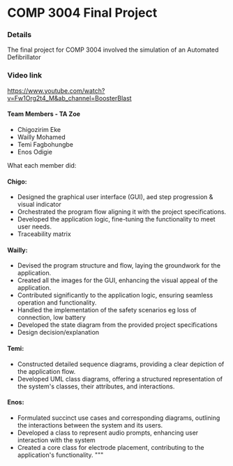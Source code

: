 # COMP 3004 Final Project 

### Details
The final project for COMP 3004 involved the simulation of an Automated Defibrillator 

### Video link
https://www.youtube.com/watch?v=Fw1Org2t4_M&ab_channel=BoosterBlast 

#### Team Members - TA Zoe
- Chigozirim Eke
- Wailly Mohamed
- Temi Fagbohungbe
- Enos Odigie

What each member did: 
#### Chigo:
- Designed the graphical user interface (GUI), aed step progression & visual indicator
- Orchestrated the program flow aligning it with the project specifications.
- Developed the application logic, fine-tuning the functionality to meet user needs.
- Traceability matrix


#### Wailly:
- Devised the program structure and flow, laying the groundwork for the application.
- Created all the images for the GUI, enhancing the visual appeal of the application.
- Contributed significantly to the application logic, ensuring seamless operation and functionality.
- Handled the implementation of the safety scenarios eg loss of connection, low battery
- Developed the state diagram from the provided project specifications
- Design decision/explanation

#### Temi:
- Constructed detailed sequence diagrams, providing a clear depiction of the application flow.
- Developed UML class diagrams, offering a structured representation of the system's classes, their attributes, and interactions.

#### Enos:
- Formulated succinct use cases and corresponding diagrams, outlining the interactions between the system and its users.
- Developed a class to represent audio prompts, enhancing user interaction with the system
- Created a core class for electrode placement, contributing to the application's functionality.
"""
